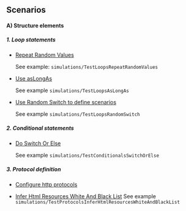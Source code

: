 ## Scenarios
#### A) Structure elements
##### 1. Loop statements
* [Repeat Random Values](https://gatling.io/docs/2.3/general/scenario/?highlight=pause#repeat) 
    
    See example: `simulations/TestLoopsRepeatRandomValues`
    
* [Use asLongAs](https://gatling.io/docs/2.3/general/scenario/?highlight=pause#aslongas)
    
    See example `simulations/TestLoopsAsLongAs`
    
* [Use Random Switch to define scenarios](https://gatling.io/docs/2.3/general/scenario/?highlight=pause#randomswitch)

    See example `simulations/TestLoopsRandomSwitch`

##### 2. Conditional statements
* [Do Switch Or Else](https://gatling.io/docs/2.3/general/scenario/?highlight=pause#doswitchorelse)

    See example `simulations/TestConditionalsSwitchOrElse`

##### 3. Protocol definition
* [Configure http protocols](readme/configurations/configure_http_protocols.md)

* [Infer Html Resources White And Black List](https://gatling.io/docs/2.3/http/http_protocol/?highlight=inferhtmlresources)
    See example `simulations/TestProtocolsInferHtmlResourcesWhiteAndBlackList`
